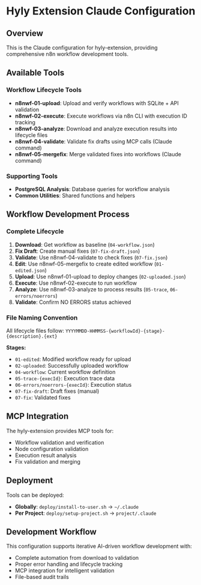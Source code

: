 # Hyly Extension Claude Configuration

## Overview

This is the Claude configuration for hyly-extension, providing comprehensive n8n workflow development tools.

## Available Tools

### Workflow Lifecycle Tools
- **n8nwf-01-upload**: Upload and verify workflows with SQLite + API validation
- **n8nwf-02-execute**: Execute workflows via n8n CLI with execution ID tracking
- **n8nwf-03-analyze**: Download and analyze execution results into lifecycle files
- **n8nwf-04-validate**: Validate fix drafts using MCP calls (Claude command)
- **n8nwf-05-mergefix**: Merge validated fixes into workflows (Claude command)

### Supporting Tools
- **PostgreSQL Analysis**: Database queries for workflow analysis
- **Common Utilities**: Shared functions and helpers

## Workflow Development Process

### Complete Lifecycle
1. **Download**: Get workflow as baseline (`04-workflow.json`)
2. **Fix Draft**: Create manual fixes (`07-fix-draft.json`)
3. **Validate**: Use n8nwf-04-validate to check fixes (`07-fix.json`)
4. **Edit**: Use n8nwf-05-mergefix to create edited workflow (`01-edited.json`)
5. **Upload**: Use n8nwf-01-upload to deploy changes (`02-uploaded.json`)
6. **Execute**: Use n8nwf-02-execute to run workflow
7. **Analyze**: Use n8nwf-03-analyze to process results (`05-trace`, `06-errors/noerrors`)
8. **Validate**: Confirm NO ERRORS status achieved

### File Naming Convention
All lifecycle files follow: `YYYYMMDD-HHMMSS-{workflowId}-{stage}-{description}.{ext}`

**Stages:**
- `01-edited`: Modified workflow ready for upload
- `02-uploaded`: Successfully uploaded workflow
- `04-workflow`: Current workflow definition
- `05-trace-{execId}`: Execution trace data
- `06-errors/noerrors-{execId}`: Execution status
- `07-fix-draft`: Draft fixes (manual)
- `07-fix`: Validated fixes

## MCP Integration

The hyly-extension provides MCP tools for:
- Workflow validation and verification
- Node configuration validation
- Execution result analysis
- Fix validation and merging

## Deployment

Tools can be deployed:
- **Globally**: `deploy/install-to-user.sh` → `~/.claude`
- **Per Project**: `deploy/setup-project.sh` → `project/.claude`

## Development Workflow

This configuration supports iterative AI-driven workflow development with:
- Complete automation from download to validation
- Proper error handling and lifecycle tracking
- MCP integration for intelligent validation
- File-based audit trails